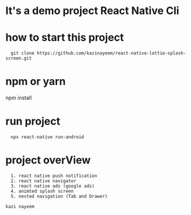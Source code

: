 # It's a demo project React Native Cli 

# how to start this project

      git clone https://github.com/kazinayeem/react-native-lottie-splash-screen.git

# npm or yarn

   npm install

# run project

      npx react-native run-android

# project overView

      1. react native push notification
      2. react native navigator
      3. react native ads (google ads)
      4. animted splash screen 
      5. nested navigation (Tab and Drawer)













`kazi nayeem`